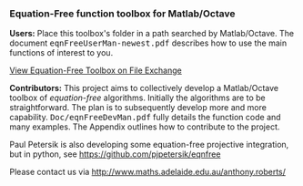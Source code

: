 <h3>Equation-Free function toolbox for Matlab/Octave</h3>

<b>Users:</b> Place this toolbox's folder in a path searched by
Matlab/Octave.  The document <tt>eqnFreeUserMan-newest.pdf</tt>
describes how to use the main functions of interest to you.

<p><a href="https://au.mathworks.com/matlabcentral/fileexchange/73632-equation-free-toolbox"> 
View Equation-Free Toolbox on File Exchange</a>

<p><b>Contributors:</b> This project aims to collectively develop a
Matlab/Octave toolbox of <em>equation-free</em> algorithms.
Initially the algorithms are to be straightforward.  The
plan is to subsequently develop more and more capability.
<tt>Doc/eqnFreeDevMan.pdf</tt> fully details the function code and
many examples.  The Appendix outlines how to contribute to
the project.

<p>Paul Petersik is also developing some equation-free
projective integration, but in python, see
<a href="https://github.com/pjpetersik/eqnfree">
https://github.com/pjpetersik/eqnfree </a>

<p>Please contact us via
<a href="http://www.maths.adelaide.edu.au/anthony.roberts/">
http://www.maths.adelaide.edu.au/anthony.roberts/ </a>
